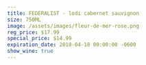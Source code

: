 ```yaml
---
title: FEDERALIST - lodi cabernet sauvignon
size: 750ML
image: /assets/images/fleur-de-mer-rose.png
reg_price: $17.99
special_price: $14.99
expiration_date: 2018-04-18 00:00:00 -0600
show_wine: true
---
```


